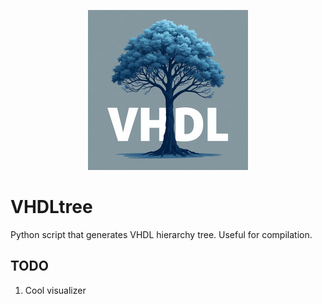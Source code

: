 
<p align="center">
  <img src="icon.jpg" alt="VHDL Tree"/>
</p>


# VHDLtree
Python script that generates VHDL hierarchy tree. Useful for compilation.

## TODO

1. Cool visualizer
